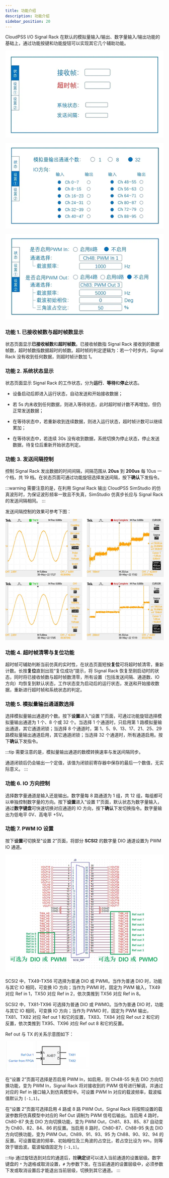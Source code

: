 ```yaml
---
title: 功能介绍
description: 功能介绍
sidebar_position: 20
---
```


  
CloudPSS I/O Signal Rack 在默认的模拟量输入/输出、数字量输入/输出功能的基础上，通过功能按键和功能旋钮可以实现其它几个辅助功能。  

![Signal Rack 交互面板 - 状态页](./6.png "Signal Rack 交互面板 - 状态页")  

![Signal Rack 交互面板 - 设置 ①](./7.png "Signal Rack 交互面板 - 设置 ①")  

![Signal Rack 交互面板 - 设置 ②](./8.png "Signal Rack 交互面板 - 设置 ②")  

### 功能 1. 已接收帧数与超时帧数显示  

状态页面显示**已接收帧数**和**超时帧数**。已接收帧数指 Signal Rack 接收到的数据帧数，超时帧数指数据超时的帧数。超时帧的判定逻辑为：若一个时步内，Signal Rack 没有收到任何数据，则超时帧计数加 1。  

### 功能 2. 系统状态显示

状态页面显示 Signal Rack 的工作状态，分为**运行**、**等待**和**停止**状态。

- 设备启动后即进入运行状态，自动发送和开始接收数据；

- 若 5s 内未收到任何数据，则进入等待状态，此时超时帧计数不再增加，但仍正常发送数据；

- 在等待状态中，若重新收到连续数据，则进入运行状态，超时帧计数可以继续累加；

- 在等待状态中，若连续 30s 没有收到数据，系统切换为停止状态，停止发送数据，待复位后重新开始状态判定。  

### 功能 3. 发送间隔控制  

控制 Signal Rack 发出数据的时间间隔，间隔范围从 **20us** 到 **200us** 每 10us 一个档，共 19 档。在状态页面可通过功能旋钮选择发送间隔，按下**确认**下发指令。  

:::warning
需要注意的是，在利用 Signal Rack 输出 CloudPSS SimStudio 的仿真波形时，为保证波形频率一致且不失真，SimStudio 仿真步长应与 Signal Rack 的发送间隔相同。
:::

发送间隔控制的效果可参考下图：

![发送间隔 50us](./9.png "发送间隔 50us")  

![发送间隔 100us](./10.png "发送间隔 100us")  

### 功能 4. 超时帧清零与复位功能  

超时帧可辅助判断当前仿真的实时性，在状态页面短按**复位**可将超时帧清零，重新计数。长按**复位**直到出现“复位成功”提示，将 Signal Rack 恢复至刚启动时的状态，同时将已接收帧数与超时帧数清零，所有设置（包括发送间隔、通道数、IO 方向）均恢复到默认状态，工作状态变为启动后的运行状态，发送和开始接收数据，重新进行超时帧和系统状态的判定。

### 功能 5. 模拟量输出通道数选择  

选择模拟量输出通道的个数。按下**设置**进入“设置 1”页面，可通过功能旋钮选择模拟量输出通道为 1 个、8 个或 32 个。当选择 1 个通道时，只启用第 1 路模拟量输出通道，其它通道闭锁；当选择 8 个通道时，第 1、5、9、13、17、21、25、29 路模拟量输出通道启用，其它通道闭锁；当选择 32 个通道时，所有通道启用。按下**确认**下发指令。  

:::tip
需要注意的是，模拟量输出通道的数模转换速率与发送间隔同步。  

通道闭锁后仍会输出一个定值，该值为闭锁前寄存器中保存的最后一个数值，无实际意义。
:::

### 功能 6. IO 方向控制  

选择数字量通道是输入还是输出。数字量每 8 路通道为 1 组，共 12 组，每组都可以单独控制数字量的方向。按下**设置**进入“设置 1”页面，默认状态为数字量输入，通过**数字键盘**可快速切换对应通道的 IO 方向，按下**确认**下发切换指令。数字量输出为低电平 0V、高电平 +5V。

### 功能 7. PWM IO 设置  

按下**设置**可切换至“设置 2”页面，将部分 **SCSI2** 的数字量 DIO 通道设置为 PWM IO 通道。

![PWM IO 硬件接口](./29.png "PWM IO 硬件接口")  

SCSI2 中，TX49-TX56 可选择为普通 DIO 或 PWMI。当作为普通 DIO 时，功能与其它 IO 相同，可变换 IO 方向；当作为 PWMI 时，固定为 PWM 输入，TX49 对应 Ref in 1，TX50 对应 Ref in 2，依次类推到 TX56 对应 Ref in 8。  

SCSI2 中，TX81-TX96 可选择为普通 DIO 或 PWMO。当作为普通 DIO 时，功能与其它 IO 相同，可变换 IO 方向；当作为 PWMO 时，固定为 PWM 输出，TX81、TX82 对应 Ref out 1 和它的反置，TX83、TX84 对应 Ref out 2 和它的反置，依次类推到 TX95、TX96 对应 Ref out 8 和它的反置。  

Ref out 与 TX 的关系示意图如下：

![Ref out 与 TX](./30.png "Ref out 与 TX")  

在“设置 2”页面可选择是否启用 PWM In，如启用，则 Ch48-55 失去 DIO 方向切换功能，变为 PWM In，Signal Rack 将对接收到的 PWM 信号进行解调，并通过对应的 Ref in 接口输入到仿真模型中。可设置 PWM In 对应的载波频率，载波幅值默认为 `[-1,1]`。  

在“设置 2”页面可选择启用 4 路或 8 路 PWM Out，Signal Rack 将按照设置的载波参数将仿真模型中对应的 Ref Out 调制为 PWM 信号后输出。当启用 4 路时，Ch80-87 失去 DIO 方向切换功能，变为 PWM Out，Ch81、83、85、87 自动变为 Ch80、82、84、86 的反置。当启用 8 路时，Ch80-87、Ch88-95 失去 DIO 方向切换功能，变为 PWM Out，Ch89、91、93、95 为 Ch88、90、92、94 的反置。可设置载波的频率、初始相位及三角波的占空比，若占空比设为 `99%`，则等效于锯齿波。载波幅值固定为 `[-1,1]`。

:::tip
通过旋钮选到对应的通道后，按**确定**键可以进入当前通道的设置层级。数字键盘的 `*` 为退格或取消设置，`#` 为参数下发。在当前通道的设置层级中，必须参数下发或取消设置后才能退出当前层级，切换到其它通道。
:::
